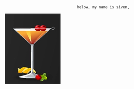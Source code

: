                                      helow, my name is siven,
   ![Aquí la descripción de la imagen por si no carga](https://raw.githubusercontent.com/Sivens1989/SIVENS1989/main/Manhattan.png)
